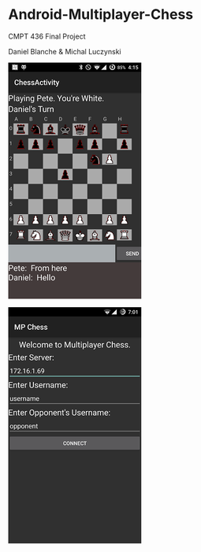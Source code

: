# Android-Multiplayer-Chess

CMPT 436 Final Project

Daniel Blanche & Michal Luczynski

![Main Fragment](https://github.com/dblanche54/Android-Multiplayer-Chess/blob/master/Screenshots/Screenshot_2015-12-03-16-15-15.png?raw=true)

![Login Fragment](https://github.com/dblanche54/Android-Multiplayer-Chess/blob/master/Screenshots/Screenshot_2015-12-05-19-01-27.png?raw=true)
